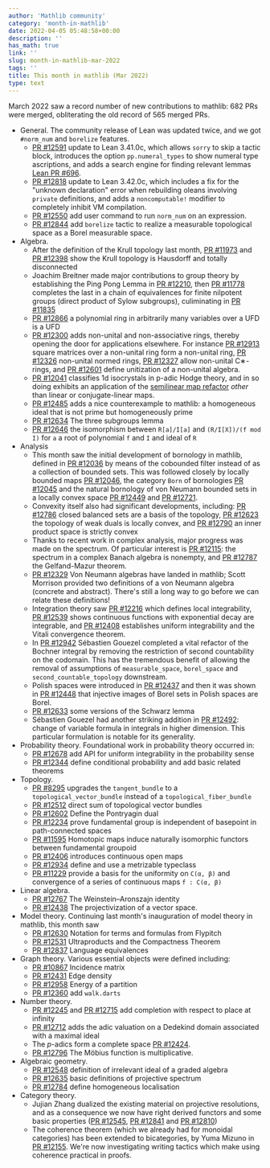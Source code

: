 ```yaml
---
author: 'Mathlib community'
category: 'month-in-mathlib'
date: 2022-04-05 05:48:58+00:00
description: ''
has_math: true
link: ''
slug: month-in-mathlib-mar-2022
tags: ''
title: This month in mathlib (Mar 2022)
type: text
---
```


March 2022 saw a record number of new contributions to mathlib: 682 PRs were merged, obliterating the old record of 565 merged PRs.

<!-- TEASER_END -->

- General. The community release of Lean was updated twice, and we got `#norm_num` and `borelize` features.
	* [PR #12591](https://github.com/leanprover-community/mathlib/pull/12591) update to Lean 3.41.0c, which allows `sorry` to skip a tactic block, introduces the option `pp.numeral_types` to show numeral type ascriptions, and adds a search engine for finding relevant lemmas [Lean PR #696](https://github.com/leanprover-community/mathlib/pull/12591).
	* [PR #12818](https://github.com/leanprover-community/mathlib/pull/12818) update to Lean 3.42.0c, which includes a fix for the "unknown declaration" error when rebuilding oleans involving `private` definitions, and adds a `noncomputable!` modifier to completely inhibit VM compilation.
	* [PR #12550](https://github.com/leanprover-community/mathlib/pull/12550) add user command to run `norm_num` on an expression.
	* [PR #12844](https://github.com/leanprover-community/mathlib/pull/12844) add `borelize` tactic to realize a measurable topological space as a Borel measurable space.
- Algebra.
	* After the definition of the Krull topology last month, [PR #11973](https://github.com/leanprover-community/mathlib/pull/11973) and [PR #12398](https://github.com/leanprover-community/mathlib/pull/12398) show the Krull topology is Hausdorff and totally disconnected
	* Joachim Breitner made major contributions to group theory by establishing the Ping Pong Lemma in [PR #12210](https://github.com/leanprover-community/mathlib/pull/12210), then [PR #11778](https://github.com/leanprover-community/mathlib/pull/11778) completes the last in a chain of equivalences for finite nilpotent groups (direct product of Sylow subgroups), culiminating in [PR #11835](https://github.com/leanprover-community/mathlib/pull/11835)
	* [PR #12866](https://github.com/leanprover-community/mathlib/pull/12866) a polynomial ring in arbitrarily many variables over a UFD is a UFD
	* [PR #12300](https://github.com/leanprover-community/mathlib/pull/12300) adds non-unital and non-associative rings, thereby opening the door for applications elsewhere. For instance [PR #12913](https://github.com/leanprover-community/mathlib/pull/12913) square matrices over a non-unital ring form a non-unital ring, [PR #12326](https://github.com/leanprover-community/mathlib/pull/12326) non-unital normed rings, [PR #12327](https://github.com/leanprover-community/mathlib/pull/12327) allow non-unital C∗-rings, and [PR #12601](https://github.com/leanprover-community/mathlib/pull/12601) define unitization of a non-unital algebra.
	* [PR #12041](https://github.com/leanprover-community/mathlib/pull/12041) classifies 1d isocrystals in p-adic Hodge theory, and in so doing exhibits an application of the [semilinear map refactor](https://leanprover-community.github.io/blog/posts/semilinear-maps/) *other* than linear or conjugate-linear maps.
	* [PR #12485](https://github.com/leanprover-community/mathlib/pull/12485) adds a nice counterexample to mathlib: a homogeneous ideal that is not prime but homogeneously prime
	* [PR #12634](https://github.com/leanprover-community/mathlib/pull/12634) The three subgroups lemma
	* [PR #12646](https://github.com/leanprover-community/mathlib/pull/12646) the isomorphism between `R[a]/I[a]` and `(R/I[X])/(f mod I)` for `a` a root of polynomial `f` and `I` and ideal of `R`
- Analysis
	* This month saw the initial development of bornology in mathlib, defined in [PR #12036](https://github.com/leanprover-community/mathlib/pull/12036) by means of the cobounded filter instead of as a collection of bounded sets. This was followed closely by locally bounded maps [PR #12046](https://github.com/leanprover-community/mathlib/pull/12046), the category `Born` of bornologies [PR #12045](https://github.com/leanprover-community/mathlib/pull/12045) and the natural bornology of von Neumann bounded sets in a locally convex space [PR #12449](https://github.com/leanprover-community/mathlib/pull/12449) and [PR #12721](https://github.com/leanprover-community/mathlib/pull/12721).
	* Convexity itself also had significant developments, including: [PR #12786](https://github.com/leanprover-community/mathlib/pull/12786) closed balanced sets are a basis of the topology, [PR #12623](https://github.com/leanprover-community/mathlib/pull/12623) the topology of weak duals is locally convex, and [PR #12790](https://github.com/leanprover-community/mathlib/pull/12790) an inner product space is strictly convex
	* Thanks to recent work in complex analysis, major progress was made on the spectrum. Of particular interest is [PR #12115](https://github.com/leanprover-community/mathlib/pull/12115): the spectrum in a complex Banach algebra is nonempty, and [PR #12787](https://github.com/leanprover-community/mathlib/pull/12787) the Gelfand-Mazur theorem.
	* [PR #12329](https://github.com/leanprover-community/mathlib/pull/12329) Von Neumann algebras have landed in mathlib; Scott Morrison provided two definitions of a von Neumann algebra (concrete and abstract). There's still a long way to go before we can relate these definitions!
	* Integration theory saw [PR #12216](https://github.com/leanprover-community/mathlib/pull/12216) which defines local integrability, [PR #12539](https://github.com/leanprover-community/mathlib/pull/12539) shows continuous functions with exponential decay are integrable, and [PR #12408](https://github.com/leanprover-community/mathlib/pull/12408) establishes uniform integrability and the Vitali convergence theorem.
	* In [PR #12942](https://github.com/leanprover-community/mathlib/pull/12942) Sébastien Gouezel completed a vital refactor of the Bochner integral by removing the restriction of second countability on the codomain. This has the tremendous benefit of allowing the removal of assumptions of `measurable_space`, `borel_space` and `second_countable_topology` downstream.
	* Polish spaces were introduced in [PR #12437](https://github.com/leanprover-community/mathlib/pull/12437) and then it was shown in [PR #12448](https://github.com/leanprover-community/mathlib/pull/12448) that injective images of Borel sets in Polish spaces are Borel.
	* [PR #12633](https://github.com/leanprover-community/mathlib/pull/12633) some versions of the Schwarz lemma
	* Sébastien Gouezel had another striking addition in [PR #12492](https://github.com/leanprover-community/mathlib/pull/12492): change of variable formula in integrals in higher dimension. This particular formulation is notable for its generality.
- Probability theory. Foundational work in probability theory occurred in:
	* [PR #12678](https://github.com/leanprover-community/mathlib/pull/12678) add API for uniform integrability in the probability sense
	* [PR #12344](https://github.com/leanprover-community/mathlib/pull/12344) define conditional probability and add basic related theorems
- Topology.
	* [PR #8295](https://github.com/leanprover-community/mathlib/pull/8295) upgrades the `tangent_bundle` to a `topological_vector_bundle` instead of a `topological_fiber_bundle`
	* [PR #12512](https://github.com/leanprover-community/mathlib/pull/12512) direct sum of topological vector bundles
	* [PR #12602](https://github.com/leanprover-community/mathlib/pull/12602) Define the Pontryagin dual
	* [PR #12234](https://github.com/leanprover-community/mathlib/pull/12234) prove fundamental group is independent of basepoint in path-connected spaces
	* [PR #11595](https://github.com/leanprover-community/mathlib/pull/11595) Homotopic maps induce naturally isomorphic functors between fundamental groupoid
	* [PR #12406](https://github.com/leanprover-community/mathlib/pull/12406) introduces continuous open maps
	* [PR #12934](https://github.com/leanprover-community/mathlib/pull/12934) define and use a metrizable typeclass
	* [PR #11229](https://github.com/leanprover-community/mathlib/pull/11229) provide a basis for the uniformity on `C(α, β)` and convergence of a series of continuous maps `f : C(α, β)`
- Linear algebra.
	* [PR #12767](https://github.com/leanprover-community/mathlib/pull/12767) The Weinstein–Aronszajn identity
	* [PR #12438](https://github.com/leanprover-community/mathlib/pull/12438) The projectivization of a vector space.
- Model theory. Continuing last month's inauguration of model theory in mathlib, this month saw 
	* [PR #12630](https://github.com/leanprover-community/mathlib/pull/12630) Notation for terms and formulas from Flypitch
	* [PR #12531](https://github.com/leanprover-community/mathlib/pull/12531) Ultraproducts and the Compactness Theorem
	* [PR #12837](https://github.com/leanprover-community/mathlib/pull/12837) Language equivalences
- Graph theory. Various essential objects were defined including:
	* [PR #10867](https://github.com/leanprover-community/mathlib/pull/10867) Incidence matrix
	* [PR #12431](https://github.com/leanprover-community/mathlib/pull/12431) Edge density
	* [PR #12958](https://github.com/leanprover-community/mathlib/pull/12958) Energy of a partition
	* [PR #12360](https://github.com/leanprover-community/mathlib/pull/12360) add `walk.darts`
- Number theory.
	* [PR #12245](https://github.com/leanprover-community/mathlib/pull/12245) and [PR #12715](https://github.com/leanprover-community/mathlib/pull/12715) add completion with respect to place at infinity
	* [PR #12712](https://github.com/leanprover-community/mathlib/pull/12712) adds the adic valuation on a Dedekind domain associated with a maximal ideal
	* The $p$-adics form a complete space [PR #12424](https://github.com/leanprover-community/mathlib/pull/12424).
	* [PR #12796](https://github.com/leanprover-community/mathlib/pull/12796) The Möbius function is multiplicative.
- Algebraic geometry. 
	* [PR #12548](https://github.com/leanprover-community/mathlib/pull/12548) definition of irrelevant ideal of a graded algebra
	* [PR #12635](https://github.com/leanprover-community/mathlib/pull/12635) basic definitions of projective spectrum
	* [PR #12784](https://github.com/leanprover-community/mathlib/pull/12784) define homogeneous localisation
- Category theory.
	* Jujian Zhang dualized the existing material on projective resolutions, and as a consequence we now have right derived functors and some basic properties ([PR #12545](https://github.com/leanprover-community/mathlib/pull/12545), [PR #12841](https://github.com/leanprover-community/mathlib/pull/12841) and [PR #12810](https://github.com/leanprover-community/mathlib/pull/12810))
	* The coherence theorem (which we already had for monoidal categories) has been extended to bicategories, by Yuma Mizuno in [PR #12155](https://github.com/leanprover-community/mathlib/pull/12155). We're now investigating writing tactics which make using coherence practical in proofs.





